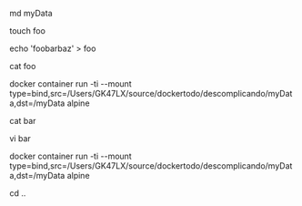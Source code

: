md myData

touch foo

echo 'foobarbaz' > foo

cat foo

docker container run -ti --mount type=bind,src=/Users/GK47LX/source/dockertodo/descomplicando/myData,dst=/myData alpine 

cat bar

vi bar

docker container run -ti --mount type=bind,src=/Users/GK47LX/source/dockertodo/descomplicando/myData,dst=/myData alpine 

cd ..
